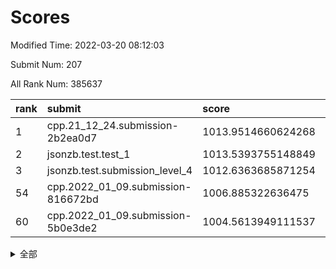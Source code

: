 # Scores

Modified Time: 2022-03-20 08:12:03

Submit Num: 207

All Rank Num: 385637

| rank |               submit               |       score        |       sigma        | pk_num |
| :--- | :--------------------------------- | :----------------- | :----------------- | :----- |
| 1    | cpp.21_12_24.submission-2b2ea0d7   | 1013.9514660624268 | 0.83073236045462   | 7456   |
| 2    | jsonzb.test.test_1                 | 1013.5393755148849 | 0.8060110662600437 | 7451   |
| 3    | jsonzb.test.submission_level_4     | 1012.6363685871254 | 0.8067962809213028 | 7450   |
| 54   | cpp.2022_01_09.submission-816672bd | 1006.885322636475  | 0.728972040822417  | 7452   |
| 60   | cpp.2022_01_09.submission-5b0e3de2 | 1004.5613949111537 | 0.71029557721483   | 7458   |


<details>
<summary>全部</summary>

| rank |                 submit                 |       score        |       sigma        | pk_num |
| :--- | :------------------------------------- | :----------------- | :----------------- | :----- |
| 1    | cpp.21_12_24.submission-2b2ea0d7       | 1013.9514660624268 | 0.83073236045462   | 7456   |
| 2    | jsonzb.test.test_1                     | 1013.5393755148849 | 0.8060110662600437 | 7451   |
| 3    | jsonzb.test.submission_level_4         | 1012.6363685871254 | 0.8067962809213028 | 7450   |
| 4    | gobigger.level_3.submission_level_3_20 | 1011.9444169306512 | 0.7875832766665246 | 7455   |
| 5    | gobigger.level_3.submission_level_3_18 | 1011.4820845427979 | 0.7580509684914583 | 7449   |
| 6    | gobigger.level_3.submission_level_3_14 | 1011.4071929688006 | 0.8096162856606648 | 7448   |
| 7    | gobigger.level_3.submission_level_3_9  | 1011.24595300146   | 0.7600713510689638 | 7455   |
| 8    | gobigger.level_3.submission_level_3_44 | 1011.2285189745273 | 0.7647842306309892 | 7452   |
| 9    | gobigger.level_3.submission_level_3_5  | 1011.040029473848  | 0.7671515323845572 | 7452   |
| 10   | gobigger.level_3.submission_level_3_6  | 1010.6445478503963 | 0.7635676069676858 | 7449   |
| 11   | gobigger.level_3.submission_level_3_21 | 1010.5591405178905 | 0.7624970416033808 | 7451   |
| 12   | gobigger.level_3.submission_level_3_12 | 1010.5539282454325 | 0.761238857989967  | 7453   |
| 13   | gobigger.level_3.submission_level_3_1  | 1010.522538314725  | 0.7533088019077061 | 7448   |
| 14   | gobigger.level_3.submission_level_3_40 | 1010.4254430479547 | 0.8027123329159053 | 7455   |
| 15   | gobigger.level_3.submission_level_3_0  | 1010.416960753261  | 0.7547883634327625 | 7453   |
| 16   | gobigger.level_3.submission_level_3_33 | 1010.3727356958799 | 0.7409146310834557 | 7449   |
| 17   | gobigger.level_3.submission_level_3_27 | 1010.2701450772161 | 0.769357466752836  | 7448   |
| 18   | gobigger.level_3.submission_level_3_49 | 1010.2020512324232 | 0.7862817385690133 | 7454   |
| 19   | gobigger.level_3.submission_level_3_10 | 1010.1791191809647 | 0.7631150462616458 | 7459   |
| 20   | gobigger.level_3.submission_level_3_39 | 1010.1595186544428 | 0.775450337137515  | 7456   |
| 21   | gobigger.level_3.submission_level_3_36 | 1010.1338237073214 | 0.7664518287913638 | 7451   |
| 22   | gobigger.level_3.submission_level_3_24 | 1010.109226271817  | 0.7702567998988845 | 7455   |
| 23   | gobigger.level_3.submission_level_3_17 | 1009.9271145813393 | 0.7765240613873877 | 7449   |
| 24   | gobigger.level_3.submission_level_3_37 | 1009.9200001577234 | 0.779511592721034  | 7454   |
| 25   | gobigger.level_3.submission_level_3_13 | 1009.8733433337464 | 0.750565943789662  | 7455   |
| 26   | gobigger.level_3.submission_level_3_31 | 1009.8294095002817 | 0.7645844648018556 | 7450   |
| 27   | gobigger.level_3.submission_level_3_38 | 1009.7855014431094 | 0.7589017225767911 | 7453   |
| 28   | gobigger.level_3.submission_level_3_2  | 1009.7773183044148 | 0.7521410042686394 | 7452   |
| 29   | gobigger.level_3.submission_level_3_7  | 1009.677166574436  | 0.740624754154497  | 7456   |
| 30   | gobigger.level_3.submission_level_3_19 | 1009.636969216782  | 0.7507381024089623 | 7451   |
| 31   | gobigger.level_3.submission_level_3_47 | 1009.6126410656072 | 0.7561260458898993 | 7451   |
| 32   | gobigger.level_3.submission_level_3_4  | 1009.5879332220265 | 0.7338112801641985 | 7453   |
| 33   | gobigger.level_3.submission_level_3_28 | 1009.5798193173731 | 0.7751239696369687 | 7452   |
| 34   | gobigger.level_3.submission_level_3_45 | 1009.5662214372921 | 0.7542689983247383 | 7452   |
| 35   | gobigger.level_3.submission_level_3_3  | 1009.5299482088677 | 0.7358944246550603 | 7455   |
| 36   | gobigger.level_3.submission_level_3_42 | 1009.4956870446443 | 0.7534972609213845 | 7456   |
| 37   | gobigger.level_3.submission_level_3_35 | 1009.4645784594494 | 0.758306471739383  | 7454   |
| 38   | gobigger.level_3.submission_level_3_8  | 1009.4371514229118 | 0.7443647458733075 | 7452   |
| 39   | gobigger.level_3.submission_level_3_15 | 1009.322874455757  | 0.7607299773160766 | 7453   |
| 40   | gobigger.level_3.submission_level_3_30 | 1009.3102965816443 | 0.7470618444510138 | 7449   |
| 41   | gobigger.level_3.submission_level_3_11 | 1009.2072388860504 | 0.7650936908966888 | 7447   |
| 42   | gobigger.level_3.submission_level_3_22 | 1009.1926215519926 | 0.7328144482743616 | 7447   |
| 43   | gobigger.level_3.submission_level_3_48 | 1009.1868893088757 | 0.744172601507398  | 7448   |
| 44   | gobigger.level_3.submission_level_3_25 | 1009.1614061962446 | 0.7493558538665434 | 7448   |
| 45   | gobigger.level_3.submission_level_3_34 | 1009.0831708520018 | 0.7456301791706629 | 7454   |
| 46   | gobigger.level_3.submission_level_3_43 | 1009.0767317663426 | 0.7472291562521776 | 7454   |
| 47   | gobigger.level_3.submission_level_3_32 | 1008.885906722252  | 0.7552069877187799 | 7448   |
| 48   | gobigger.level_3.submission_level_3_23 | 1008.8080014820727 | 0.7477698525875236 | 7452   |
| 49   | gobigger.level_3.submission_level_3_16 | 1008.7117538212215 | 0.7574431796321976 | 7453   |
| 50   | gobigger.level_3.submission_level_3_46 | 1008.6525143547025 | 0.7447146442691215 | 7451   |
| 51   | gobigger.level_3.submission_level_3_26 | 1008.4527784366725 | 0.7285264368221159 | 7450   |
| 52   | gobigger.level_3.submission_level_3_41 | 1008.3641344490414 | 0.7504822898223319 | 7450   |
| 53   | gobigger.level_3.submission_level_3_29 | 1008.1016226765211 | 0.7487675377931514 | 7450   |
| 54   | cpp.2022_01_09.submission-816672bd     | 1006.885322636475  | 0.728972040822417  | 7452   |
| 55   | gobigger.level_1.submission_level_1_35 | 1005.2055864661565 | 0.7213717861158018 | 7450   |
| 56   | gobigger.level_1.submission_level_1_46 | 1005.1287126749714 | 0.7192379616647683 | 7446   |
| 57   | gobigger.level_1.submission_level_1_29 | 1005.0531402351328 | 0.7272478301402581 | 7451   |
| 58   | gobigger.level_1.submission_level_1_25 | 1004.7548474001403 | 0.7142315602503704 | 7452   |
| 59   | gobigger.level_1.submission_level_1_8  | 1004.6452761107798 | 0.7227365155188925 | 7454   |
| 60   | cpp.2022_01_09.submission-5b0e3de2     | 1004.5613949111537 | 0.71029557721483   | 7458   |
| 61   | gobigger.level_1.submission_level_1_13 | 1004.4709202316758 | 0.7210208021621715 | 7449   |
| 62   | gobigger.level_1.submission_level_1_11 | 1004.4533884461237 | 0.7134676175803961 | 7456   |
| 63   | gobigger.level_1.submission_level_1_14 | 1004.4374832538537 | 0.7341262212032785 | 7444   |
| 64   | gobigger.level_1.submission_level_1_40 | 1004.3080582806824 | 0.7199626095649924 | 7445   |
| 65   | gobigger.level_1.submission_level_1_4  | 1004.2115284174587 | 0.7219030196201656 | 7452   |
| 66   | gobigger.level_1.submission_level_1_37 | 1004.0664327219486 | 0.7114610984425273 | 7447   |
| 67   | gobigger.level_1.submission_level_1_49 | 1004.0356561926599 | 0.7216887070949065 | 7457   |
| 68   | gobigger.level_1.submission_level_1_32 | 1003.8256796180822 | 0.7175421348892147 | 7454   |
| 69   | gobigger.level_1.submission_level_1_6  | 1003.7414400316957 | 0.7188442703943851 | 7453   |
| 70   | gobigger.level_1.submission_level_1_27 | 1003.7321742209483 | 0.7162772550064562 | 7453   |
| 71   | gobigger.level_1.submission_level_1_1  | 1003.7183088064816 | 0.7216417382339958 | 7451   |
| 72   | gobigger.level_1.submission_level_1_5  | 1003.5981027767733 | 0.7203811859213625 | 7449   |
| 73   | gobigger.level_1.submission_level_1_23 | 1003.4981936934729 | 0.710385447037327  | 7452   |
| 74   | gobigger.level_1.submission_level_1_43 | 1003.494349167564  | 0.713975196986492  | 7455   |
| 75   | gobigger.level_1.submission_level_1_45 | 1003.4751200353271 | 0.7048768086992458 | 7450   |
| 76   | gobigger.level_1.submission_level_1_38 | 1003.4364352632812 | 0.7108602036307442 | 7452   |
| 77   | gobigger.level_1.submission_level_1_19 | 1003.4356257843267 | 0.7047226589480383 | 7450   |
| 78   | gobigger.level_1.submission_level_1_41 | 1003.4079734648355 | 0.7164414351448258 | 7455   |
| 79   | gobigger.level_1.submission_level_1_21 | 1003.3862462237603 | 0.7238838089721432 | 7447   |
| 80   | gobigger.level_1.submission_level_1_39 | 1003.3832751354894 | 0.7132357884243958 | 7455   |
| 81   | gobigger.level_1.submission_level_1_31 | 1003.3242300618745 | 0.7057881273844336 | 7456   |
| 82   | gobigger.level_1.submission_level_1_28 | 1003.3132780820579 | 0.7126663910616117 | 7449   |
| 83   | gobigger.level_1.submission_level_1_20 | 1003.3128899470966 | 0.7119930642706312 | 7453   |
| 84   | gobigger.level_1.submission_level_1_36 | 1003.2995683606268 | 0.7191341099085948 | 7446   |
| 85   | gobigger.level_1.submission_level_1_3  | 1003.2470296120708 | 0.7246265755137948 | 7454   |
| 86   | gobigger.level_1.submission_level_1_22 | 1003.1906825246637 | 0.7114736362636142 | 7453   |
| 87   | gobigger.level_1.submission_level_1_2  | 1003.0742031199618 | 0.7183780317457736 | 7454   |
| 88   | gobigger.level_1.submission_level_1_34 | 1003.036118088768  | 0.7203544932656278 | 7455   |
| 89   | gobigger.level_1.submission_level_1_30 | 1003.0044782581529 | 0.7182518631290767 | 7451   |
| 90   | gobigger.level_1.submission_level_1_15 | 1002.8828165127223 | 0.7208657228940022 | 7450   |
| 91   | gobigger.level_1.submission_level_1_0  | 1002.8655166575026 | 0.7018823262137243 | 7451   |
| 92   | gobigger.level_1.submission_level_1_16 | 1002.8394296940043 | 0.71039324954822   | 7455   |
| 93   | gobigger.level_1.submission_level_1_48 | 1002.8339243594168 | 0.7118375257195706 | 7453   |
| 94   | gobigger.level_1.submission_level_1_9  | 1002.8229975689825 | 0.7094981873480104 | 7452   |
| 95   | gobigger.level_1.submission_level_1_18 | 1002.8173072351005 | 0.7062729522838382 | 7454   |
| 96   | gobigger.level_1.submission_level_1_17 | 1002.7997172320048 | 0.7090476205994822 | 7448   |
| 97   | gobigger.level_1.submission_level_1_33 | 1002.6638614799775 | 0.7113597699895957 | 7451   |
| 98   | gobigger.level_1.submission_level_1_12 | 1002.5677660820537 | 0.7159099996578561 | 7455   |
| 99   | gobigger.level_1.submission_level_1_47 | 1002.5562276204734 | 0.7061422123838916 | 7452   |
| 100  | gobigger.level_1.submission_level_1_24 | 1002.4208306352623 | 0.7143481963040279 | 7447   |
| 101  | gobigger.level_1.submission_level_1_10 | 1002.3586367757913 | 0.7076083766874772 | 7452   |
| 102  | gobigger.level_1.submission_level_1_7  | 1002.1047325900887 | 0.7100610539368528 | 7456   |
| 103  | gobigger.level_1.submission_level_1_42 | 1001.845991826419  | 0.7176925597507029 | 7455   |
| 104  | gobigger.level_1.submission_level_1_44 | 1001.5202790054014 | 0.7106608364402092 | 7455   |
| 105  | gobigger.level_1.submission_level_1_26 | 1001.4921631941693 | 0.7188987050157384 | 7450   |
| 106  | gobigger.random.submission_random_8    | 997.6802062726581  | 0.7039517491659493 | 7453   |
| 107  | gobigger.random.submission_random_46   | 997.4477168789599  | 0.7083824466460503 | 7451   |
| 108  | gobigger.random.submission_random_2    | 997.1132020175792  | 0.7088179871367591 | 7454   |
| 109  | gobigger.random.submission_random_19   | 997.0473842163292  | 0.7009947420855995 | 7451   |
| 110  | gobigger.random.submission_random_45   | 996.9233823332322  | 0.7075692036309271 | 7450   |
| 111  | gobigger.random.submission_random_17   | 996.8755547143611  | 0.7001104828210715 | 7454   |
| 112  | gobigger.random.submission_random_15   | 996.8345584680529  | 0.7009789845715556 | 7453   |
| 113  | gobigger.random.submission_random_1    | 996.7845964998895  | 0.7061879161449072 | 7456   |
| 114  | gobigger.random.submission_random_32   | 996.7491281362862  | 0.6984761367125579 | 7450   |
| 115  | gobigger.random.submission_random_42   | 996.7074726795805  | 0.7172496151440247 | 7452   |
| 116  | gobigger.random.submission_random_28   | 996.5670712609874  | 0.7049177915136027 | 7454   |
| 117  | gobigger.random.submission_random_16   | 996.4841785748239  | 0.7141909846617308 | 7452   |
| 118  | gobigger.random.submission_random_21   | 996.465887310599   | 0.7156915869221105 | 7453   |
| 119  | gobigger.random.submission_random_29   | 996.3469963993655  | 0.7015717038701306 | 7453   |
| 120  | gobigger.random.submission_random_12   | 996.3289643247969  | 0.714081845705431  | 7455   |
| 121  | gobigger.random.submission_random_25   | 996.2919763350347  | 0.7074748626408024 | 7453   |
| 122  | gobigger.random.submission_random_48   | 996.2861829094954  | 0.7084512254701335 | 7448   |
| 123  | gobigger.random.submission_random_0    | 996.2572707014583  | 0.7098393035429161 | 7456   |
| 124  | gobigger.random.submission_random_33   | 996.226167595629   | 0.7127667739402571 | 7454   |
| 125  | gobigger.random.submission_random_3    | 996.2080520669772  | 0.7076320007734979 | 7454   |
| 126  | gobigger.random.submission_random_9    | 996.1731809754818  | 0.7194838363298186 | 7445   |
| 127  | gobigger.random.submission_random_6    | 996.0577637760633  | 0.7140827556716888 | 7452   |
| 128  | gobigger.random.submission_random_23   | 996.019844519043   | 0.7155194910168657 | 7457   |
| 129  | gobigger.random.submission_random_49   | 996.0164937504808  | 0.7087492326274257 | 7454   |
| 130  | gobigger.random.submission_random_14   | 995.997986384536   | 0.7096605978387099 | 7455   |
| 131  | gobigger.random.submission_random_39   | 995.9672227095278  | 0.7145356053413792 | 7452   |
| 132  | gobigger.random.submission_random_13   | 995.9629871220595  | 0.7151856385355666 | 7455   |
| 133  | gobigger.random.submission_random_41   | 995.9440388197149  | 0.7068238621867232 | 7449   |
| 134  | gobigger.random.submission_random_18   | 995.8736730175473  | 0.716944900183539  | 7455   |
| 135  | gobigger.random.submission_random_20   | 995.8456962050183  | 0.6926892023597139 | 7448   |
| 136  | gobigger.random.submission_random_7    | 995.8127021414073  | 0.7209995808744782 | 7452   |
| 137  | gobigger.random.submission_random_47   | 995.8126808419933  | 0.7149460282967192 | 7453   |
| 138  | gobigger.random.submission_random_4    | 995.6982137722431  | 0.701918649886911  | 7449   |
| 139  | gobigger.random.submission_random_36   | 995.694670498005   | 0.7137772557827742 | 7453   |
| 140  | gobigger.random.submission_random_43   | 995.6780716911401  | 0.7170852612785474 | 7449   |
| 141  | gobigger.random.submission_random_30   | 995.6729869640294  | 0.7288909569474961 | 7450   |
| 142  | gobigger.random.submission_random_31   | 995.6680306883715  | 0.7042707954564187 | 7450   |
| 143  | gobigger.random.submission_random_26   | 995.594692924213   | 0.7015315716350751 | 7448   |
| 144  | gobigger.random.submission_random_34   | 995.539934577945   | 0.7022865352608417 | 7449   |
| 145  | gobigger.random.submission_random_44   | 995.5088924103649  | 0.7243422995584419 | 7452   |
| 146  | gobigger.random.submission_random_11   | 995.4721498093671  | 0.7087783770462037 | 7450   |
| 147  | gobigger.random.submission_random_37   | 995.2963768411171  | 0.7070837229832045 | 7456   |
| 148  | gobigger.random.submission_random_27   | 995.2914013880066  | 0.722849845907985  | 7446   |
| 149  | gobigger.random.submission_random_38   | 995.2690666454847  | 0.7275065771081214 | 7451   |
| 150  | gobigger.random.submission_random_5    | 995.2641391594935  | 0.7124117963958942 | 7450   |
| 151  | gobigger.random.submission_random_40   | 995.0961494389187  | 0.7066094830008822 | 7453   |
| 152  | gobigger.random.submission_random_22   | 994.7668069148581  | 0.7205059974219232 | 7449   |
| 153  | gobigger.random.submission_random_10   | 994.637346369958   | 0.7194046805905977 | 7457   |
| 154  | gobigger.random.submission_random_35   | 994.6248689617178  | 0.7151818129509897 | 7450   |
| 155  | gobigger.level_2.submission_level_2_26 | 994.4103038296695  | 0.7339003068544611 | 7455   |
| 156  | gobigger.random.submission_random_24   | 993.9144932945981  | 0.7263242166217468 | 7453   |
| 157  | gobigger.level_2.submission_level_2_11 | 993.5177534878927  | 0.7435854106373467 | 7450   |
| 158  | gobigger.level_2.submission_level_2_21 | 993.427282148757   | 0.7438248471417704 | 7452   |
| 159  | gobigger.level_2.submission_level_2_45 | 993.4111854441925  | 0.7309744169818939 | 7457   |
| 160  | gobigger.level_2.submission_level_2_30 | 993.3427990008361  | 0.7307626557452903 | 7458   |
| 161  | gobigger.level_2.submission_level_2_29 | 993.2060299383052  | 0.7328572717895993 | 7454   |
| 162  | gobigger.level_2.submission_level_2_0  | 993.1530914131307  | 0.7277055749774687 | 7450   |
| 163  | gobigger.level_2.submission_level_2_2  | 993.0878665604316  | 0.742859900142937  | 7454   |
| 164  | gobigger.level_2.submission_level_2_5  | 992.9904584776052  | 0.7241454269133614 | 7455   |
| 165  | gobigger.level_2.submission_level_2_40 | 992.9310135034791  | 0.7409830903518343 | 7455   |
| 166  | gobigger.level_2.submission_level_2_20 | 992.9039727330323  | 0.735356156490496  | 7453   |
| 167  | gobigger.level_2.submission_level_2_42 | 992.8842460704655  | 0.7356436030695711 | 7449   |
| 168  | gobigger.level_2.submission_level_2_36 | 992.7908913985216  | 0.7642763724454081 | 7456   |
| 169  | gobigger.level_2.submission_level_2_48 | 992.5544926306312  | 0.7425918317201514 | 7447   |
| 170  | gobigger.level_2.submission_level_2_39 | 992.5258927166227  | 0.7352647869756198 | 7446   |
| 171  | gobigger.level_2.submission_level_2_37 | 992.4501073658781  | 0.7692762788596713 | 7443   |
| 172  | gobigger.level_2.submission_level_2_4  | 992.4365997168255  | 0.745816143843688  | 7453   |
| 173  | gobigger.level_2.submission_level_2_18 | 992.4285764457816  | 0.7478281966069823 | 7450   |
| 174  | gobigger.level_2.submission_level_2_22 | 992.3358130414783  | 0.7479007676483982 | 7447   |
| 175  | gobigger.level_2.submission_level_2_23 | 992.3098600460928  | 0.7247770679986157 | 7455   |
| 176  | gobigger.level_2.submission_level_2_14 | 992.2405432550729  | 0.7414884186475433 | 7454   |
| 177  | gobigger.level_2.submission_level_2_38 | 992.2273145911755  | 0.7434212456675242 | 7448   |
| 178  | gobigger.level_2.submission_level_2_28 | 992.2107660284581  | 0.747920401959589  | 7453   |
| 179  | gobigger.level_2.submission_level_2_10 | 992.1950340484985  | 0.7688913582619608 | 7448   |
| 180  | gobigger.level_2.submission_level_2_6  | 992.0628563025302  | 0.7448087675385896 | 7450   |
| 181  | gobigger.level_2.submission_level_2_13 | 991.9843584656259  | 0.7362137878414974 | 7450   |
| 182  | gobigger.level_2.submission_level_2_49 | 991.9622291975024  | 0.739088331544017  | 7454   |
| 183  | gobigger.level_2.submission_level_2_43 | 991.9441956792643  | 0.7584483670737857 | 7450   |
| 184  | gobigger.level_2.submission_level_2_19 | 991.9035477827905  | 0.7551250561634415 | 7449   |
| 185  | gobigger.level_2.submission_level_2_15 | 991.8907315168258  | 0.7622397175732957 | 7451   |
| 186  | gobigger.level_2.submission_level_2_9  | 991.8189744994893  | 0.7375501287158683 | 7455   |
| 187  | gobigger.level_2.submission_level_2_34 | 991.8015785098078  | 0.738709003480786  | 7456   |
| 188  | gobigger.level_2.submission_level_2_27 | 991.7918381398389  | 0.7617032785206844 | 7452   |
| 189  | gobigger.level_2.submission_level_2_32 | 991.7443786855888  | 0.7553229278845639 | 7451   |
| 190  | gobigger.level_2.submission_level_2_17 | 991.7022637714267  | 0.7648419367729491 | 7458   |
| 191  | gobigger.level_2.submission_level_2_3  | 991.6715329184826  | 0.7457127618503498 | 7453   |
| 192  | gobigger.level_2.submission_level_2_46 | 991.6056020004752  | 0.7385014653785146 | 7445   |
| 193  | gobigger.level_2.submission_level_2_16 | 991.5753347294494  | 0.7504874208882059 | 7454   |
| 194  | gobigger.level_2.submission_level_2_1  | 991.523952326468   | 0.7325167259259151 | 7455   |
| 195  | gobigger.level_2.submission_level_2_35 | 991.5132104015485  | 0.7519632427882281 | 7455   |
| 196  | gobigger.level_2.submission_level_2_25 | 991.4953133857761  | 0.7729375967081473 | 7455   |
| 197  | gobigger.level_2.submission_level_2_41 | 991.3096824232608  | 0.7662482370179134 | 7454   |
| 198  | gobigger.level_2.submission_level_2_31 | 991.1462030615613  | 0.7327485894601673 | 7448   |
| 199  | gobigger.level_2.submission_level_2_12 | 991.1008580995443  | 0.7585344557761954 | 7456   |
| 200  | gobigger.level_2.submission_level_2_24 | 991.0515814884421  | 0.7668401080386416 | 7453   |
| 201  | gobigger.level_2.submission_level_2_33 | 990.9346330510103  | 0.7598970104335406 | 7451   |
| 202  | gobigger.level_2.submission_level_2_47 | 990.6455862011268  | 0.737315462457548  | 7452   |
| 203  | gobigger.level_2.submission_level_2_44 | 990.5499930276063  | 0.7496204479522536 | 7457   |
| 204  | gobigger.level_2.submission_level_2_7  | 990.5410487265945  | 0.7679007881213112 | 7451   |
| 205  | gobigger.level_2.submission_level_2_8  | 989.8155953662039  | 0.7591243638309433 | 7453   |
| 206  | gobigger.none.submission_none_0        | 976.4953289255704  | 1.4154500729206192 | 7450   |
| 207  | gobigger.none.submission_none_1        | 974.5728377498601  | 1.6643211831158509 | 7449   |

</details>